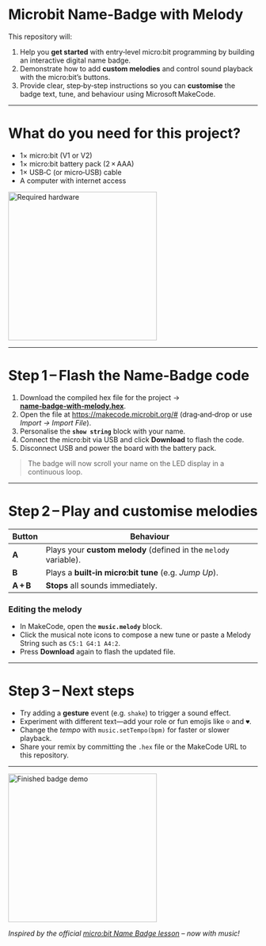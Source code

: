 # Microbit Name-Badge with Melody

This repository will:
1. Help you **get started** with entry‑level micro:bit programming by building an interactive digital name badge.
2. Demonstrate how to add **custom melodies** and control sound playback with the micro:bit’s buttons.
3. Provide clear, step‑by‑step instructions so you can **customise** the badge text, tune, and behaviour using Microsoft MakeCode.

---

# What do you need for this project?

* 1× micro:bit (V1 or V2)
* 1× micro:bit battery pack (2 × AAA)
* 1× USB‑C (or micro‑USB) cable
* A computer with internet access

<img src="https://github.com/user-attachments/assets/75cfca30-1a0a-4230-8a99-a390e0032995" alt="Required hardware" width="300" height="300">

---

# Step 1 – Flash the Name‑Badge code

1. Download the compiled hex file for the project → **[name‑badge‑with‑melody.hex](Microbit_Setup/name-badge-with-melody.hex)**.
2. Open the file at <https://makecode.microbit.org/#> (drag‑and‑drop or use *Import → Import File*).
3. Personalise the **`show string`** block with your name.
4. Connect the micro:bit via USB and click **Download** to flash the code.
5. Disconnect USB and power the board with the battery pack.

> The badge will now scroll your name on the LED display in a continuous loop.

---

# Step 2 – Play and customise melodies

| Button | Behaviour |
| ------ | ---------- |
| **A** | Plays your **custom melody** (defined in the `melody` variable). |
| **B** | Plays a **built‑in micro:bit tune** (e.g. *Jump Up*). |
| **A + B** | **Stops** all sounds immediately. |

### Editing the melody

* In MakeCode, open the **`music.melody`** block.
* Click the musical note icons to compose a new tune or paste a Melody String such as `C5:1 G4:1 A4:2`.
* Press **Download** again to flash the updated file.

---

# Step 3 – Next steps

* Try adding a **gesture** event (e.g. `shake`) to trigger a sound effect.
* Experiment with different text—add your role or fun emojis like `☺` and `♥`.
* Change the *tempo* with `music.setTempo(bpm)` for faster or slower playback.
* Share your remix by committing the `.hex` file or the MakeCode URL to this repository.

---

<img src="https://github.com/user-attachments/assets/059c55b1-74da-473b-9483-48e882b88874" alt="Finished badge demo" width="300" height="300">

*Inspired by the official [micro:bit Name Badge lesson](https://microbit.org/teach/lessons/name-badge/) – now with music!*
